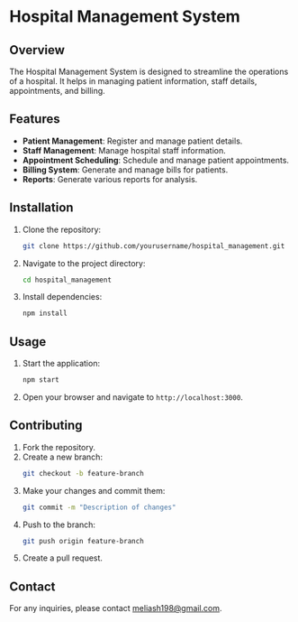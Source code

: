 # Hospital Management System

## Overview
The Hospital Management System is designed to streamline the operations of a hospital. It helps in managing patient information, staff details, appointments, and billing.

## Features
- **Patient Management**: Register and manage patient details.
- **Staff Management**: Manage hospital staff information.
- **Appointment Scheduling**: Schedule and manage patient appointments.
- **Billing System**: Generate and manage bills for patients.
- **Reports**: Generate various reports for analysis.

## Installation
1. Clone the repository:
    ```bash
    git clone https://github.com/yourusername/hospital_management.git
    ```
2. Navigate to the project directory:
    ```bash
    cd hospital_management
    ```
3. Install dependencies:
    ```bash
    npm install
    ```

## Usage
1. Start the application:
    ```bash
    npm start
    ```
2. Open your browser and navigate to `http://localhost:3000`.

## Contributing
1. Fork the repository.
2. Create a new branch:
    ```bash
    git checkout -b feature-branch
    ```
3. Make your changes and commit them:
    ```bash
    git commit -m "Description of changes"
    ```
4. Push to the branch:
    ```bash
    git push origin feature-branch
    ```
5. Create a pull request.


## Contact
For any inquiries, please contact [meliash198@gmail.com](mailto:meliash198@gmail.com).
